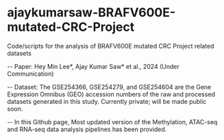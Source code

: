 # ajaykumarsaw-BRAFV600E-mutated-CRC-Project

Code/scripts for the analysis of BRAFV600E mutated CRC Project related datasets

-- Paper: Hey Min Lee*, Ajay Kumar Saw* et al., 2024 (Under Communication)

-- Dataset: The GSE254366, GSE254279, and GSE254604 are the Gene Expression Omnibus (GEO) accession numbers of the raw and processed datasets generated in this study. Currently private; will be made public soon.

-- In this Github page, Most updated version of the Methylation, ATAC-seq and RNA-seq data analysis pipelines has been provided. 
